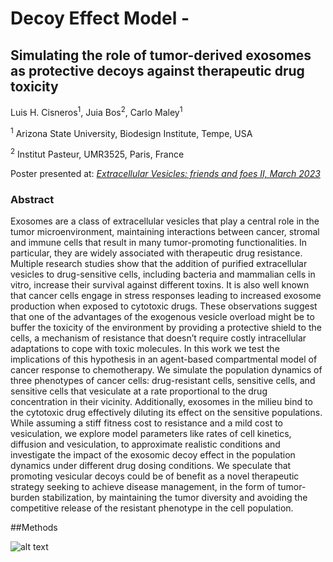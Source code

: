 # Decoy Effect Model -


## Simulating the role of tumor-derived exosomes as protective decoys against therapeutic drug toxicity
Luis H. Cisneros<sup>1</sup>, Juia Bos<sup>2</sup>, Carlo Maley<sup>1</sup>

<sup>1</sup> Arizona State University, Biodesign Institute, Tempe, USA

<sup>2</sup> Institut Pasteur, UMR3525, Paris, France

Poster presented at: [_Extracellular Vesicles: friends and foes II, March 2023_](https://www.weizmann.ac.il/conferences/EVFF2020/program)


### Abstract
Exosomes are a class of extracellular vesicles that play a central role in the tumor microenvironment, maintaining interactions between cancer, stromal and immune cells that result in many tumor-promoting functionalities. In particular, they are widely associated with therapeutic drug resistance. Multiple research studies show that the addition of purified extracellular vesicles to drug-sensitive cells, including bacteria and mammalian cells in vitro, increase their survival against different toxins. It is also well known that cancer cells engage in stress responses leading to increased exosome production when exposed to cytotoxic drugs. These observations suggest that one of the advantages of the exogenous vesicle overload might be to buffer the toxicity of the environment by providing a protective shield to the cells, a mechanism of resistance that doesn’t require costly intracellular adaptations to cope with toxic molecules. In this work we test the implications of this hypothesis in an agent-based compartmental model of cancer response to chemotherapy. We simulate the population dynamics of three phenotypes of cancer cells: drug-resistant cells, sensitive cells, and sensitive cells that vesiculate at a rate proportional to the drug concentration in their vicinity. Additionally, exosomes in the milieu bind to the cytotoxic drug effectively diluting its effect on the sensitive populations. While assuming a stiff fitness cost to resistance and a mild cost to vesiculation, we explore model parameters like rates of cell kinetics, diffusion and vesiculation, to approximate realistic conditions and investigate the impact of the exosomic decoy effect in the population dynamics under different drug dosing conditions.  We speculate that promoting vesicular decoys could be of benefit as a novel therapeutic strategy seeking to achieve disease management, in the form of tumor-burden stabilization, by maintaining the tumor diversity and avoiding the competitive release of the resistant phenotype in the cell population.  


##Methods

![alt text](Diagram.png)

